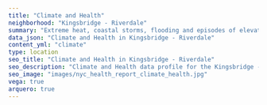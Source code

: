 ```yaml
---
title: "Climate and Health"
neighborhood: "Kingsbridge - Riverdale"
summary: "Extreme heat, coastal storms, flooding and episodes of elevated ozone are climate-related hazards that may increase with climate change and have important public health impacts in New York City. Extreme weather can cause power outages, which also threaten public health. This report provides neighborhood indicators of climate-related hazards, vulnerability and health impacts."
data_json: "Climate and Health in Kingsbridge - Riverdale"
content_yml: "climate"
type: location
seo_title: "Climate and Health in Kingsbridge - Riverdale"
seo_description: "Climate and Health data profile for the Kingsbridge - Riverdale neighborhood of NYC."
seo_image: "images/nyc_health_report_climate_health.jpg"
vega: true
arquero: true
---
```


